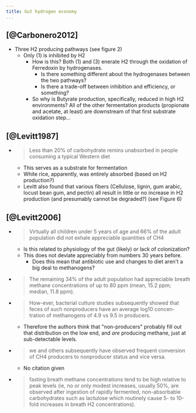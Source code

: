 ```yaml
---
title: Gut hydrogen economy
...
```


## [@Carbonero2012] ##

-   Three H2 producing pathways (see figure 2)
    -   Only (1) is inhibited by H2
        -   How is this?  Both (1) and (3) enerate H2 through the oxidation of
            Ferredoxin by hydrogenases.
            -   Is there something different about the hydrogenases between
                the two pathways?
            -   Is there a trade-off between inhibition and efficiency, or
                something?
        -   So why is Butyrate production, specifically, reduced in high
            H2 environments?  All of the other fermentation products
            (propionate and acetate, at least) are downstream of that first
            substrate oxidation step...

## [@Levitt1987] ##

-   > Less than 20% of carbohydrate remins unabsorbed in people consuming a
    > typical Western diet
    -   This serves as a substrate for fermentation
    -   White rice, apparently, was entirely absorbed (based on H2 production?)
    -   Levitt also found that various fibers (Cellulose, lignin, gum arabic,
        locust bean gum, and pectin) all result in little or no increase in H2
        production (and presumably cannot be degraded?) (see Figure 6)

## [@Levitt2006] ##

-   > Virtually all children under 5 years of age and 66% of the adult
    > population did not exhale appreciable quantities of CH4
    -   Is this related to physiology of the gut (likely) or lack of colonization?
    -   This does not deviate appreciably from numbers 30 years before.
        -   Does this mean that antibiotic use and changes to diet aren't a big
            deal to methanogens?

-   > The remaining 34% of the adult population had appreciable breath methane
    > concentrations of up to 80 ppm (mean, 15.2 ppm; median, 11.8 ppm).

-   > How-ever, bacterial culture studies subsequently showed that feces of
    > such nonproducers have an average log10 concen- tration of methanogens of
    > 4.9 vs 9.5 in producers.
    -   Therefore the authors think that "non-producers" probably fill out that
        distribution on the low end, and _are_ producing methane, just at
        sub-detectable levels.

-   > we and others subsequently have observed frequent conversion of CH4
    > producers to nonproducer status and vice versa.
    -   No citation given

-   > fasting breath methane concentrations tend to be high relative to peak
    > levels (ie, no or only modest increases, usually 50%, are observed after
    > ingestion of rapidly fermented, non-absorbable carbohydrates such as
    > lactulose which routinely cause 5- to 10-fold increases in breath
    > H2 concentrations).
